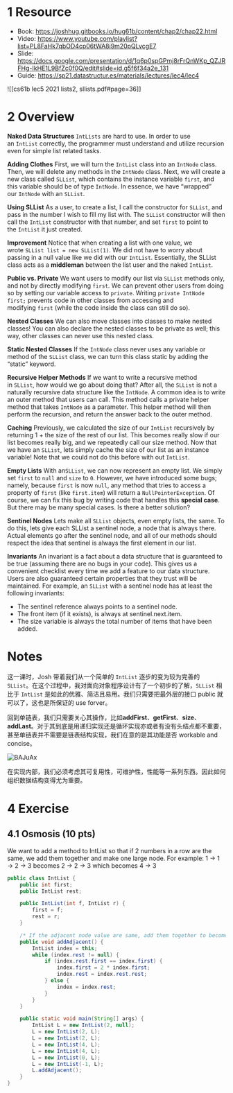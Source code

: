 # 1 Resource

- Book: https://joshhug.gitbooks.io/hug61b/content/chap2/chap22.html
- Video: https://www.youtube.com/playlist?list=PL8FaHk7qbOD4cp06tWA8i9m20pQLvcgE7
- Slide: https://docs.google.com/presentation/d/1q6p0spGPmj8rFrQnWKp_QZJRFHg-IkHE1L9BfZc0f0Q/edit#slide=id.g5f6f34a2e_131
- Guide: https://sp21.datastructur.es/materials/lectures/lec4/lec4

![[cs61b lec5 2021 lists2, sllists.pdf#page=36]]

# 2 Overview

**Naked Data Structures** `IntLists` are hard to use. In order to use an `IntList` correctly, the programmer must understand and utilize recursion even for simple list related tasks.

**Adding Clothes** First, we will turn the `IntList` class into an `IntNode` class. Then, we will delete any methods in the `IntNode` class. Next, we will create a new class called `SLList`, which contains the instance variable `first`, and this variable should be of type `IntNode`. In essence, we have “wrapped” our `IntNode` with an `SLList`.

**Using SLList** As a user, to create a list, I call the constructor for `SLList`, and pass in the number I wish to fill my list with. The `SLList` constructor will then call the `IntList` constructor with that number, and set `first` to point to the `IntList` it just created.

**Improvement** Notice that when creating a list with one value, we wrote `SLList list = new SLList(1)`. We did not have to worry about passing in a null value like we did with our `IntList`. Essentially, the SLList class acts as a **middleman** between the list user and the naked `IntList`.

**Public vs. Private** We want users to modify our list via `SLList` methods only, and not by directly modifying `first`. We can prevent other users from doing so by setting our variable access to `private`. Writing `private IntNode first;` prevents code in other classes from accessing and modifying `first` (while the code inside the class can still do so).

**Nested Classes** We can also move classes into classes to make nested classes! You can also declare the nested classes to be private as well; this way, other classes can never use this nested class.

**Static Nested Classes** If the `IntNode` class never uses any variable or method of the `SLList` class, we can turn this class static by adding the “static” keyword.

**Recursive Helper Methods** If we want to write a recursive method in `SLList`, how would we go about doing that? After all, the `SLList` is not a naturally recursive data structure like the `IntNode`. A common idea is to write an outer method that users can call. This method calls a private helper method that takes `IntNode` as a parameter. This helper method will then perform the recursion, and return the answer back to the outer method.

**Caching** Previously, we calculated the size of our `IntList` recursively by returning 1 + the size of the rest of our list. This becomes really slow if our list becomes really big, and we repeatedly call our size method. Now that we have an `SLList`, lets simply cache the size of our list as an instance variable! Note that we could not do this before with out `IntList`.

**Empty Lists** With an`SLList`, we can now represent an empty list. We simply set `first` to `null` and `size` to `0`. However, we have introduced some bugs; namely, because `first` is now `null`, any method that tries to access a property of `first` (like `first.item`) will return a `NullPointerException`. Of course, we can fix this bug by writing code that handles this **special case**. But there may be many special cases. Is there a better solution?

**Sentinel Nodes** Lets make all `SLList` objects, even empty lists, the same. To do this, lets give each SLList a sentinel node, a node that is always there. Actual elements go after the sentinel node, and all of our methods should respect the idea that sentinel is always the first element in our list.

**Invariants** An invariant is a fact about a data structure that is guaranteed to be true (assuming there are no bugs in your code). This gives us a convenient checklist every time we add a feature to our data structure. Users are also guaranteed certain properties that they trust will be maintained. For example, an `SLList` with a sentinel node has at least the following invariants:

-   The sentinel reference always points to a sentinel node.
-   The front item (if it exists), is always at sentinel.next.item.
-   The size variable is always the total number of items that have been added.

# Notes

这一课时，Josh 带着我们从一个简单的 `IntList` 逐步的变为较为完善的 `SLList`。在这个过程中，我对面向对象程序设计有了一个初步的了解，`SLList` 相比于 `IntList` 是如此的优雅、简洁且易用。我们只需要把最外层的接口 public 就可以了，这也是所保证的 use forver。

回到单链表，我们只需要关心其操作，比如**addFirst**、**getFirst**、**size**、**addLast**。对于其到底是用递归实现还是循环实现亦或者有没有头结点都不重要，甚至单链表并不需要是链表结构实现，我们在意的是其功能是否 workable and concise。

![BAJuAx](https://picture-suyifan.oss-cn-shenzhen.aliyuncs.com/uPic/BAJuAx.png)


在实现内部，我们必须考虑其可复用性，可维护性，性能等一系列东西。因此如何组织数据结构变得尤为重要。


# 4 Exercise

## 4.1 Osmosis (10 pts) 

We want to add a method to IntList so that if 2 numbers in a row are the same, we add them together and make one large node. For example: 1 → 1 → 2 → 3 becomes 2 → 2 → 3 which becomes 4 → 3

```java
public class IntList {
	public int first;
	public IntList rest;

	public IntList(int f, IntList r) {
		first = f;
		rest = r;
	}

	/* If the adjacent node value are same, add them together to become a large node */
	public void addAdjacent() {
		IntList index = this;
		while (index.rest != null) {
			if (index.rest.first == index.first) {
				index.first = 2 * index.first;
				index.rest = index.rest.rest;
			} else {
				index = index.rest;
			}
		}
	}

	public static void main(String[] args) {
		IntList L = new IntList(2, null);
		L = new IntList(2, L);
		L = new IntList(2, L);
		L = new IntList(4, L);
		L = new IntList(4, L);
		L = new IntList(0, L);
		L = new IntList(-1, L);
		L.addAdjacent();
	}
} 
```